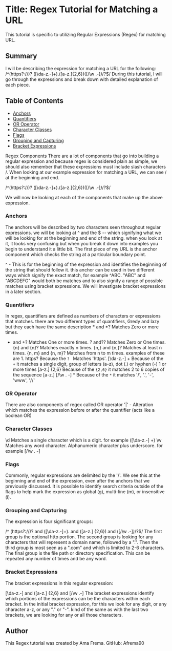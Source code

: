# Title: Regex Tutorial for Matching a URL 
This tutorial is specific to utilizing Regular Expressions (Regex) for matching URL. 


## Summary
I will be describing the expression for matching a URL for the following: /^(https?:\/\/)? ([\da-z\.-]+)\.([a-z\.]{2,6})([\/\w \.-]*)*\/?$/
During this tutorial, I will go through the expressions and break down with detailed explanation of each piece.


## Table of Contents

- [Anchors](#anchors)
- [Quantifiers](#quantifiers)
- [OR Operator](#or-operator)
- [Character Classes](#character-classes)
- [Flags](#flags)
- [Grouping and Capturing](#grouping-and-capturing)
- [Bracket Expressions](#bracket-expressions)

Regex Components
There are a lot of components that go into building a regular expression and because regex is considered plain as simple, we should also remember that these expressions must include slash characters /. When looking at our example expression for matching a URL, we can see / at the beginning and end.

/^(https?:\/\/)? ([\da-z\.-]+)\.([a-z\.]{2,6})([\/\w \.-]*)*\/?$/

We will now be looking at each of the components that make up the above expression.

### Anchors
The anchors will be described by two characters seen throughout regular expressions. we will be looking at ^ and the $ -- which signifying what we will be looking for at the beginning and end of the string. when you look at it, it looks very confusing but when you break it down into examples you begin to understand it a little bit. The first piece of my URL is the anchor component which checks the string at a particular boundary point.

^ - This is for the beginning of the expression and identifies the beginning of the string that should follow it. this anchor can be used in two different ways which signify the exact match, for example ^ABC. "ABC" and "ABCDEFG" would both be matches and to also signify a range of possible matches using bracket expressions. We will investigate bracket expressions in a later section.

### Quantifiers
In regex, quantifiers are defined as numbers of characters or expressions that matches. there are two different types of quantifiers, Gredy and lazy but they each have the same description * and *?  Matches Zero or more times.
+ and +?  Matches One or more times.
? and??  Matches Zero or One times.
{n} and {n}?  Matches exactly n times.
{n,} and {n,}?   Matches at least n times.
{n, m} and {n, m}?  Matches from n to m times.
examples of these are 1. https? Because the `? ` Matches 'https'.
[\da-z\.-] +     Because of the `+` it matches a single digit, group of letters (a-z), dot (.) or hyphen (-) 1 or more times
[a-z\.] {2,6}    Because of the ` {2,6} ` it matches 2 to 6 copies of the sequence [a-z\.]
[\/\w \. -] *     Because of the `*` it matches '/', '.', '-', 'www', '//'

### OR Operator
There are also components of regex called OR operator
'|' - Alteration which matches the expression before or after the quantifier (acts like a boolean OR)

### Character Classes
\d Matches a single character which is a digit.  for example ([\da-z\.-] +)
\w Matches any word character. Alphanumeric character plus underscore. for example [\/\w \. -]

### Flags
Commonly, regular expressions are delimited by the '/'. We see this at the beginning and end of the expression, even after the anchors that we previously discussed. It is possible to identify search criteria outside of the flags to help mark the expression as global (g), multi-line (m), or insensitive (i).

### Grouping and Capturing
The expression is four significant groups:

  /^ (https?:\/\/)? and ([\da-z\.-]+)\. and ([a-z\.] {2,6}) and ([\/\w \.-]*)*\/?$/
The first group is the optional http portion. The second group is looking for any characters that will represent a domain name, followed by a ".". Then the third group is most seen as a ".com" and which is limited to 2-6 characters. The final group is the file path or directory specification. This can be repeated any number of times and be any word.

### Bracket Expressions
The bracket expressions in this regular expression:

  [\da-z\.-] and ([a-z\.] {2,6} and [\/\w \.-]
The bracket expressions identify which portions of the expressions can be the characters within each bracket. In the initial bracket expression, for this we look for any digit, or any character a-z, or any "." or "-". kind of the same as with the last two brackets, we are looking for any or all those characters.

## Author
This Regex tutorial was created by Ama Frema. GitHub: Afrema90


